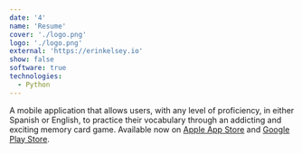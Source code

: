 ```yaml
---
date: '4'
name: 'Resume'
cover: './logo.png'
logo: './logo.png'
external: 'https://erinkelsey.io'
show: false
software: true
technologies:
  - Python
---
```


A mobile application that allows users, with any level of proficiency, in either Spanish or English, to practice their vocabulary through an addicting and exciting memory card game. Available now on [Apple App Store](https://apps.apple.com/gh/app/streamtech/id1569923260) and [Google Play Store](https://play.google.com/store/apps/details?id=com.streamtechapp.app).
